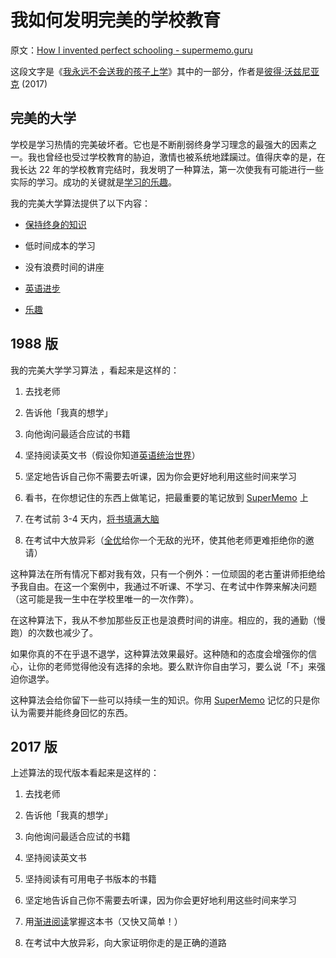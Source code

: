 # 我如何发明完美的学校教育

原文：[How I invented perfect schooling - supermemo.guru](https://supermemo.guru/wiki/How_I_invented_perfect_schooling)

这段文字是《[我永远不会送我的孩子上学](https://supermemo.guru/wiki/Problem_of_Schooling)》其中的一部分，作者是[彼得·沃兹尼亚克](https://supermemo.guru/wiki/Piotr_Wozniak) (2017)

## 完美的大学

学校是学习热情的完美破坏者。它也是不断削弱终身学习理念的最强大的因素之一。我也曾经也受过学校教育的胁迫，激情也被系统地蹂躏过。值得庆幸的是，在我长达 22 年的学校教育完结时，我发明了一种算法，第一次使我有可能进行一些实际的学习。成功的关键就是[学习的乐趣](https://supermemo.guru/wiki/Pleasure_of_learning)。

我的完美大学算法提供了以下内容：

- [保持终身的知识](https://supermemo.guru/wiki/SuperMemo)

- 低时间成本的学习

- 没有浪费时间的讲座

- [英语进步](https://supermemo.guru/wiki/Schools_are_useless_in_teaching_English)

- [乐趣](https://supermemo.guru/wiki/Pleasure_of_learning)

## 1988 版

我的完美大学学习算法 ，看起来是这样的：

1. 去找老师

2. 告诉他「我真的想学」

3. 向他询问最适合应试的书籍

4. 坚持阅读英文书（假设你知道[英语统治世界](https://supermemo.guru/wiki/Schools_are_useless_in_teaching_English)）

5. 坚定地告诉自己你不需要去听课，因为你会更好地利用这些时间来学习

6. 看书，在你想记住的东西上做笔记，把最重要的笔记放到 [SuperMemo](https://supermemo.guru/wiki/SuperMemo) 上

7. 在考试前 3-4 天内，[将书填满大脑](https://supermemo.guru/wiki/Serendipitous_impact_of_mindless_cramming)

8. 在考试中大放异彩（[全优](https://supermemo.guru/wiki/Dangers_of_being_a_Straight_A_student)给你一个无敌的光环，使其他老师更难拒绝你的邀请）

这种算法在所有情况下都对我有效，只有一个例外：一位顽固的老古董讲师拒绝给予我自由。在这一个案例中，我通过不听课、不学习、在考试中作弊来解决问题（这可能是我一生中在学校里唯一的一次作弊）。

在这种算法下，我从不参加那些反正也是浪费时间的讲座。相应的，我的通勤（慢跑）的次数也减少了。

如果你真的不在乎退不退学，这种算法效果最好。这种随和的态度会增强你的信心，让你的老师觉得他没有选择的余地。要么默许你自由学习，要么说「不」来强迫你退学。

这种算法会给你留下一些可以持续一生的知识。你用 [SuperMemo](https://supermemo.guru/wiki/SuperMemo) 记忆的只是你认为需要并能终身回忆的东西。

## 2017 版

上述算法的现代版本看起来是这样的：

1. 去找老师

2. 告诉他「我真的想学」

3. 向他询问最适合应试的书籍

4. 坚持阅读英文书

5. 坚持阅读有可用电子书版本的书籍

6. 坚定地告诉自己你不需要去听课，因为你会更好地利用这些时间来学习

7. 用[渐进阅读](https://supermemo.guru/wiki/Incremental_reading)掌握这本书（又快又简单！）

8. 在考试中大放异彩，向大家证明你走的是正确的道路